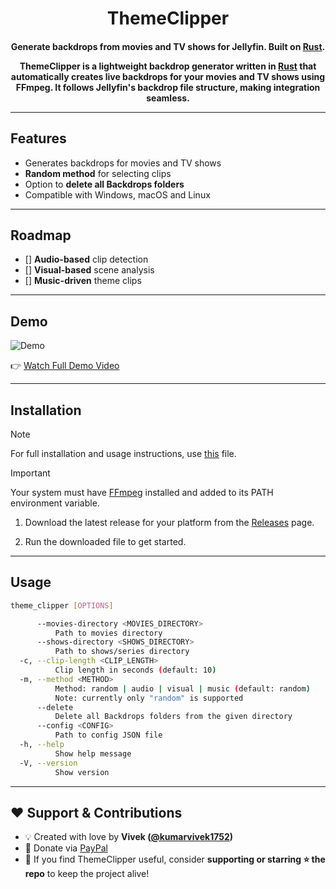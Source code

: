 <h1 align="center">ThemeClipper</h1>

<h4 align="center">Generate backdrops from movies and TV shows for Jellyfin. Built on <a href="https://rust-lang.org" target="_blank">Rust</a>.

ThemeClipper is a lightweight backdrop generator written in [Rust](https://rust-lang.org) that automatically creates live backdrops for your movies and TV shows using FFmpeg.
It follows Jellyfin's backdrop file structure, making integration seamless.

---

## Features

- Generates backdrops for movies and TV shows
- **Random method** for selecting clips
- Option to **delete all Backdrops folders**
- Compatible with Windows, macOS and Linux

---

## Roadmap

- [] **Audio-based** clip detection
- [] **Visual-based** scene analysis
- [] **Music-driven** theme clips

---

## Demo

![Demo](docs/assets/demo.gif)

👉 [Watch Full Demo Video](docs/assets/demo.mp4)

---

## Installation

> [!NOTE]
> For full installation and usage instructions, use [this]() file.

> [!IMPORTANT]
> Your system must have [FFmpeg](https://ffmpeg.org/) installed and added to its PATH environment variable.

1. Download the latest release for your platform from the [Releases](https://github.com/kumarvivek1752/ThemeClipper/releases) page.

2. Run the downloaded file to get started.

---

## Usage

```bash
theme_clipper [OPTIONS]

      --movies-directory <MOVIES_DIRECTORY>
          Path to movies directory
      --shows-directory <SHOWS_DIRECTORY>
          Path to shows/series directory
  -c, --clip-length <CLIP_LENGTH>
          Clip length in seconds (default: 10)
  -m, --method <METHOD>
          Method: random | audio | visual | music (default: random)
          Note: currently only "random" is supported
      --delete
          Delete all Backdrops folders from the given directory
      --config <CONFIG>
          Path to config JSON file
  -h, --help
          Show help message
  -V, --version
          Show version
```

---

## ❤️ Support & Contributions

- 💡 Created with love by **Vivek ([@kumarvivek1752](https://github.com/kumarvivek1752))**
- 💝 Donate via [PayPal](https://paypal.me/kumarvivek1752)
- 🙏 If you find ThemeClipper useful, consider **supporting or starring ⭐ the repo** to keep the project alive!